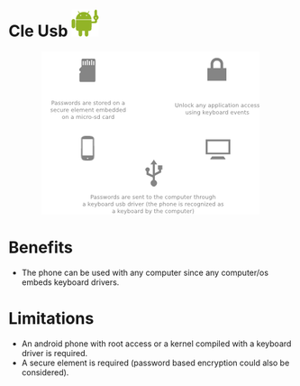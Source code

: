 Cle Usb ![Cle Usb logo](./img/logo.png)
=======
<p align="center">
   <img src="https://github.com/Ewen0/cle-usb/blob/master/img/cle-usb.png?raw=true" alt="Cle Usb schema"/>
</p>

Benefits
========

* The phone can be used with any computer since any computer/os embeds keyboard drivers.

Limitations
===========

* An android phone with root access or a kernel compiled with a keyboard driver is required.
* A secure element is required (password based encryption could also be considered).